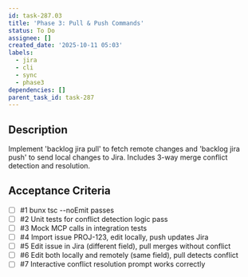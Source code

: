 ```yaml
---
id: task-287.03
title: 'Phase 3: Pull & Push Commands'
status: To Do
assignee: []
created_date: '2025-10-11 05:03'
labels:
  - jira
  - cli
  - sync
  - phase3
dependencies: []
parent_task_id: task-287
---
```


## Description

<!-- SECTION:DESCRIPTION:BEGIN -->
Implement 'backlog jira pull' to fetch remote changes and 'backlog jira push' to send local changes to Jira. Includes 3-way merge conflict detection and resolution.
<!-- SECTION:DESCRIPTION:END -->

## Acceptance Criteria
<!-- AC:BEGIN -->
- [ ] #1 bunx tsc --noEmit passes
- [ ] #2 Unit tests for conflict detection logic pass
- [ ] #3 Mock MCP calls in integration tests
- [ ] #4 Import issue PROJ-123, edit locally, push updates Jira
- [ ] #5 Edit issue in Jira (different field), pull merges without conflict
- [ ] #6 Edit both locally and remotely (same field), pull detects conflict
- [ ] #7 Interactive conflict resolution prompt works correctly
<!-- AC:END -->
